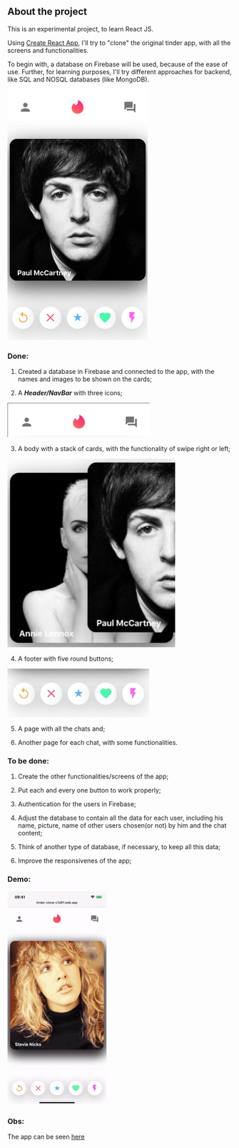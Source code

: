 ## About the project

This is an experimental project, to learn React JS.

Using [Create React App](https://github.com/facebook/create-react-app), I'll try to "clone" the original tinder app, with all the screens and functionalities.

To begin with, a database on Firebase will be used, because of the ease of use. Further, for learning purposes, I'll try different approaches for backend, like SQL and NOSQL databases (like MongoDB).

![App](Pictures/App.jpg)

### Done: 
1. Created a database in Firebase and connected to the app, with the names and images to be shown on the cards;

2. A ***Header/NavBar*** with three icons;

![Header](Pictures/Header.jpg)

3. A body with a stack of cards, with the functionality of swipe right or left;

![Cards](Pictures/Cards.jpg)

4. A footer with five round buttons;

![Footer](Pictures/Footer.jpg)

5. A page with all the chats and;

6. Another page for each chat, with some functionalities.

### To be done:
1. Create the other functionalities/screens of the app;

2. Put each and every one button to work properly;

2. Authentication for the users in Firebase;

3. Adjust the database to contain all the data for each user, including his name, picture, name of other users chosen(or not) by him and the chat content;

4. Think of another type of database, if necessary, to keep all this data;

5. Improve the responsivenes of the app;

### Demo:
![App](Demos/tinderDemo.gif)

### Obs:
The app can be seen [here](https://tinder-clone-c1a91.web.app)


